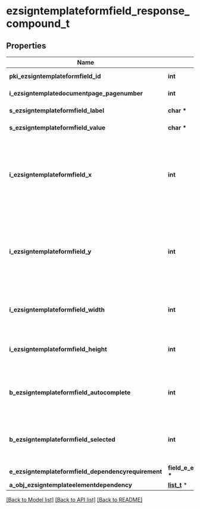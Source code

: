 # ezsigntemplateformfield_response_compound_t

## Properties
Name | Type | Description | Notes
------------ | ------------- | ------------- | -------------
**pki_ezsigntemplateformfield_id** | **int** | The unique ID of the Ezsigntemplateformfield | 
**i_ezsigntemplatedocumentpage_pagenumber** | **int** | The page number in the Ezsigntemplatedocument | 
**s_ezsigntemplateformfield_label** | **char \*** | The Label for the Ezsigntemplateformfield | 
**s_ezsigntemplateformfield_value** | **char \*** | The value for the Ezsigntemplateformfield | [optional] 
**i_ezsigntemplateformfield_x** | **int** | The X coordinate (Horizontal) where to put the Ezsigntemplateformfield on the Ezsigntemplatepage.  Coordinate is calculated at 100dpi (dot per inch). So for example, if you want to put the Ezsigntemplateformfield 2 inches from the left border of the page, you would use \&quot;200\&quot; for the X coordinate. | 
**i_ezsigntemplateformfield_y** | **int** | The Y coordinate (Vertical) where to put the Ezsigntemplateformfield on the Ezsigntemplatepage.  Coordinate is calculated at 100dpi (dot per inch). So for example, if you want to put the Ezsigntemplateformfield 3 inches from the top border of the page, you would use \&quot;300\&quot; for the Y coordinate. | 
**i_ezsigntemplateformfield_width** | **int** | The Width of the Ezsigntemplateformfield in pixels calculated at 100 DPI  The allowed values are varying based on the eEzsigntemplateformfieldgroupType.  | eEzsigntemplateformfieldgroupType | Valid values | | ------------------------- | ------------ | | Checkbox                  | 22           | | Dropdown                  | 22-65535     | | Radio                     | 22           | | Text                      | 22-65535     | | Textarea                  | 22-65535     | | 
**i_ezsigntemplateformfield_height** | **int** | The Height of the Ezsigntemplateformfield in pixels calculated at 100 DPI  The allowed values are varying based on the eEzsigntemplateformfieldgroupType.  | eEzsigntemplateformfieldgroupType | Valid values | | ------------------------- | ------------ | | Checkbox                  | 22           | | Dropdown                  | 22           | | Radio                     | 22           | | Text                      | 22           | | Textarea                  | 22-65535     |  | 
**b_ezsigntemplateformfield_autocomplete** | **int** | Whether the Ezsigntemplateformfield allows the use of the autocomplete of the browser.  This can only be set if eEzsigntemplateformfieldgroupType is **Text** | [optional] 
**b_ezsigntemplateformfield_selected** | **int** | Whether the Ezsigntemplateformfield is selected or not by default.  This can only be set if eEzsigntemplateformfieldgroupType is **Checkbox** or **Radio** | [optional] 
**e_ezsigntemplateformfield_dependencyrequirement** | **field_e_ezsigntemplateformfield_dependencyrequirement_t \*** |  | [optional] 
**a_obj_ezsigntemplateelementdependency** | [**list_t**](ezsigntemplateelementdependency_response_compound.md) \* |  | [optional] 

[[Back to Model list]](../README.md#documentation-for-models) [[Back to API list]](../README.md#documentation-for-api-endpoints) [[Back to README]](../README.md)


